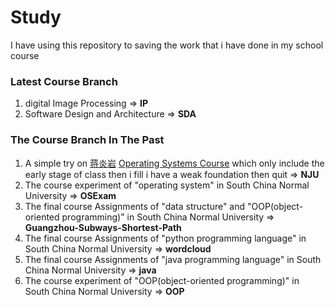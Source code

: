 # Study 

I have using this repository to saving the work that i have done in my school course

### Latest Course Branch

1. digital Image Processing => **IP**
2. Software Design and Architecture => **SDA**

### The Course Branch In The Past

1. A simple try on [蒋炎岩](http://jyywiki.cn/) [Operating Systems Course](http://jyywiki.cn/OS/2022/) which only include the early stage of class then i fill i have a weak foundation then quit => **NJU**
2. The course experiment of "operating system" in South China Normal University => **OSExam**
3. The final course Assignments of "data structure" and "OOP(object-oriented programming)" in South China Normal University => **Guangzhou-Subways-Shortest-Path**
4. The final course Assignments of "python programming language"  in South China Normal University => **wordcloud**
5. The final course Assignments of "java programming language"  in South China Normal University => **java**
6. The course experiment of "OOP(object-oriented programming)" in South China Normal University => **OOP**

